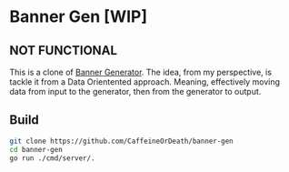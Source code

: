 # Banner Gen [WIP]
## NOT FUNCTIONAL

This is a clone of [Banner Generator](https://github.com/christopherkade/banner-generator).
The idea, from my perspective, is tackle it from a Data Orientented approach.
Meaning, effectively moving data from input to the generator, then from the
generator to output.

## Build
```sh
git clone https://github.com/CaffeineOrDeath/banner-gen
cd banner-gen
go run ./cmd/server/.
```
